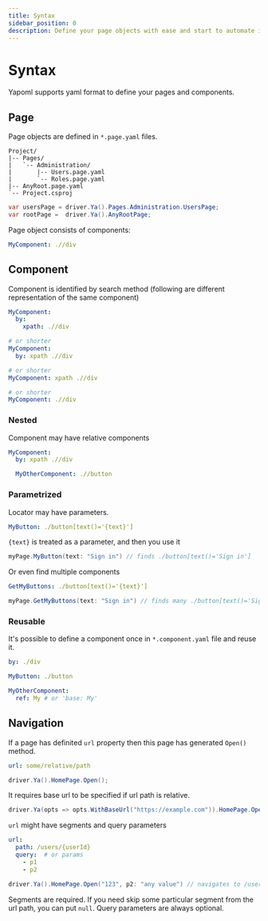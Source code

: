 ```yaml
---
title: Syntax
sidebar_position: 0
description: Define your page objects with ease and start to automate immediatelly
---
```


# Syntax

Yapoml supports yaml format to define your pages and components.

## Page

Page objects are defined in `*.page.yaml` files.

```treeview
Project/
|-- Pages/
|   `-- Administration/
|       |-- Users.page.yaml
|       `-- Roles.page.yaml
|-- AnyRoot.page.yaml
`-- Project.csproj
```

```csharp
var usersPage = driver.Ya().Pages.Administration.UsersPage;
var rootPage =  driver.Ya().AnyRootPage;
```

Page object consists of components:
```yaml
MyComponent: .//div
```

## Component

Component is identified by search method (following are different representation of the same component)
```yaml
MyComponent:
  by:
    xpath: .//div

# or shorter
MyComponent:
  by: xpath .//div

# or shorter
MyComponent: xpath .//div

# or shorter
MyComponent: .//div
```
### Nested
Component may have relative components
```yaml
MyComponent:
  by: xpath .//div

  MyOtherComponent: .//button
```

### Parametrized
Locator may have parameters.
```yaml
MyButton: ./button[text()='{text}']
```

`{text}` is treated as a parameter, and then you use it
```csharp
myPage.MyButton(text: "Sign in") // finds ./button[text()='Sign in']
```

Or even find multiple components
```yaml
GetMyButtons: ./button[text()='{text}']
```
```csharp
myPage.GetMyButtons(text: "Sign in") // finds many ./button[text()='Sign in']
```

### Reusable
It's possible to define a component once in `*.component.yaml` file and reuse it.

```yaml title="My.component.yaml"
by: ./div

MyButton: ./button
```

```yaml title="My.page.yaml"
MyOtherComponent:
  ref: My # or 'base: My'
```


## Navigation

If a page has definited `url` property then this page has generated `Open()` method.

```yaml title="Home.page.yaml"
url: some/relative/path
```

```csharp
driver.Ya().HomePage.Open();
```

It requires base url to be specified if url path is relative.
```csharp
driver.Ya(opts => opts.WithBaseUrl("https://example.com")).HomePage.Open();
```

`url` might have segments and query parameters
```yaml
url:
  path: /users/{userId}
  query:  # or params
    - p1
    - p2
```
```csharp
driver.Ya().HomePage.Open("123", p2: "any value") // navigates to /users/123?p2=any%20value
```

Segments are required. If you need skip some particular segment from the url path, you can put `null`. Query parameters are always optional.

